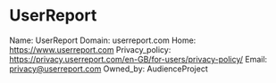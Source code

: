 
# UserReport

Name: UserReport
Domain: userreport.com
Home: https://www.userreport.com
Privacy_policy: https://privacy.userreport.com/en-GB/for-users/privacy-policy/
Email: privacy@userreport.com
Owned_by: AudienceProject
